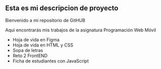 Esta es mi descripcion de proyecto
-----------------------------------

Bienvenido a mi repositorio de GitHUB

Aqui encontrarás mis trabajos de la asignatura Programación Web Móvil

- Hoja de vida en Figma
- Hoja de vida en HTML y CSS
- Sopa de letras
- Reto 2 FrontEND
- Ficha de estudiantes con JavaScript